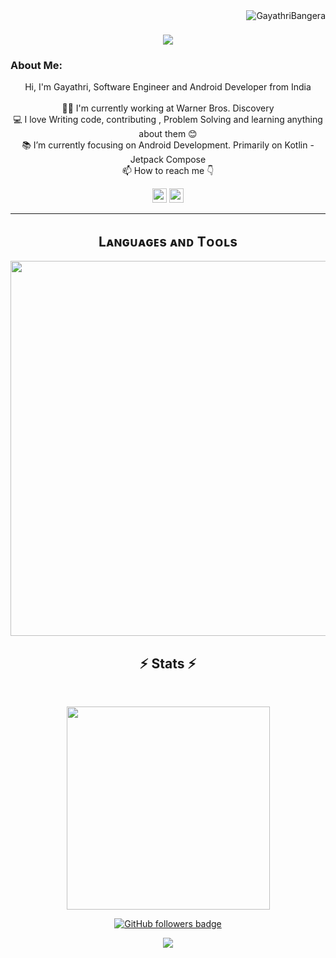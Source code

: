 <img align="right" src="https://visitor-badge.laobi.icu/badge?page_id=GayathriBangera.GayathriBangera" alt="GayathriBangera">    
<!-- [![Typing SVG](https://readme-typing-svg.herokuapp.com?center=true&lines=This+is+GayathriBangera;Nice+to+meet+you+%F0%9F%91%8B)](https://git.io/typing-svg)       -->

<h1 align="center">
  <a href="https://git.io/typing-svg">
    <img src="https://readme-typing-svg.herokuapp.com/?lines=This+is+Gayathri+Bangera;Nice+to+meet+you+%F0%9F%91%8B&center=true&size=28">
  </a>
</h1>
   
### About Me:
<p align="center">
  Hi, I'm Gayathri, Software Engineer and Android Developer from India
  <br>
  <br>
  👨‍🎓 I'm currently working at Warner Bros. Discovery
  <br>
  💻 I love Writing code, contributing , Problem Solving and learning anything about them 😊
  <br>
  📚 I’m currently focusing on Android Development. Primarily on Kotlin - Jetpack Compose
  <br>
  📫 How to reach me 👇
</p>
<p align="center"> <a href="https://www.linkedin.com/in/gayathri-v-75a3781a1/"><img src="https://img.shields.io/badge/linkedin-%230077B5.svg?&style=for-the-badge&logo=linkedin&logoColor=white" height=23></a> <a href="mailto:gayathrivbangera@gmail.com"><img src="https://img.shields.io/badge/Gmail-D14836?style=for-the-badge&logo=gmail&logoColor=white" height=23></a>
  <!--  <a href="http://wa.me//201010147580"><img src="https://img.shields.io/badge/WhatsApp-25D366?style=for-the-badge&logo=whatsapp&logoColor=white" height=23></a> --> 
<!--    <a href="https://x.com/GayathriXBangera"><img src="https://img.shields.io/badge/Twitter-222222?style=for-the-badge&logo=twitter&logoColor=white" height=23></a> -->
<!--   <a href="https://github.com/GayathriBangera/"><img src="https://img.shields.io/badge/GitHub-100000?style=for-the-badge&logo=github&logoColor=white" height=23></a> -->
 <!--  <a href="https://www.youtube.com/watch?v=p0uAJ6Eu4Rs"><img src="https://img.shields.io/badge/YouTube-FF0000?style=for-the-badge&logo=youtube&logoColor=white" height=23></a> -->
<!--   <a href="https://t.me/GayathriBangera/"><img src="https://img.shields.io/badge/Telegram-2CA5E0?style=for-the-badge&logo=telegram&logoColor=white" height=23></a></p> -->
<hr>


<!--Languages and Tools Section-->       
<h2 align="center">Lᴀɴɢᴜᴀɢᴇs ᴀɴᴅ Tᴏᴏʟs</h2> 
<p align="center">
<img width="600px"  src="https://skillicons.dev/icons?i=kotlin,react,mysql,firebase,mongo,sqlite,html,css,js,cpp,md,git,vscode,androidstudio,postman,linux,compose&perline=12"  />
</p>



<h2 align="center">⚡ Stats ⚡</h2>
<br>



<p align="center">
<a href="https://github.com/GayathriBangera/">
      <img width=325  src="https://github-readme-stats.vercel.app/api/top-langs/?username=GayathriBangera&size_weight=0.2&count_weight=0.5&title_color=61dafb&text_color=ffffff&icon_color=61dafb&bg_color=20232a&langs_count=8&layout=compact&border_color=61dafb&hide_border=true" />
 </a>
</p>


<!--
<p  align="center">
<img src="https://visitor-badge.laobi.icu/badge?page_id=GayathriBangera/GayathriBangera" alt="GayathriBangera"/>       
</p>
-->
<p align="center">
  <a href="https://www.github.com/GayathriBangera" target="_blank" rel="noreferrer"><img src="https://img.shields.io/github/followers/GayathriBangera?logo=github&style=for-the-badge&color=282b2f&labelColor=0d1117" alt="GitHub followers badge" /></a>
</p>
<!--Footer--> 
<p align="center">
  <img src="https://capsule-render.vercel.app/api?type=waving&color=timeGradient&height=65&section=footer"/>
</p>
